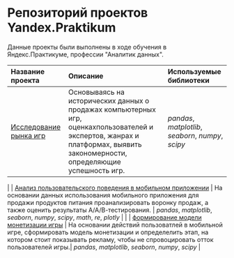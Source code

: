 # Репозиторий проектов Yandex.Praktikum

Данные проекты были выполнены в ходе обучения в Яндекс.Практикуме, профессии "Аналитик данных". 

| Название проекта | Описание | Используемые библиотеки | 
| :---------------------- | :---------------------- | :---------------------- |
| [Исследование рынка игр](games) | Основываясь на исторических данных о продажах компьютерных игр, оценкахпользователей и экспертов, жанрах и платформах, выявить закономерности, определяющие успешность игр.| *pandas*, *matplotlib*, *seaborn*, *numpy*, *scipy* |
| 
| [Анализ пользовательского поведения в мобильном приложении](mobile) | На основании данных использования мобильного приложения для продажи продуктов питания проанализировать воронку продаж, а также оценить результаты А/А/В-тестирования. | *pandas*, *matplotlib*, *seaborn*, *numpy*, *scipy*, *math*, *re*, *plotly* |
|
| [формирование модели монетизации игры](monetization) | На основании действий пользоватлей в мобильной игре, сформировать модель монетизации и определелить этап, на котором стоит показывать рекламу, чтобы не спровоцировать отток пользователей игры.| *pandas*, *matplotlib*, *seaborn*, *numpy*, *scipy* |
